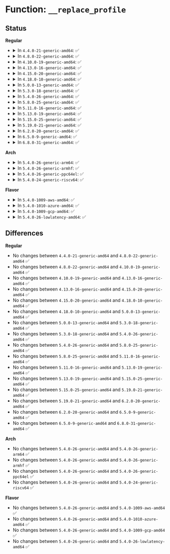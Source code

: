 # Function: <code>__replace_profile</code>

## Status
<b>Regular</b>
<ul>
<li>
<details>
<summary>In <code>4.4.0-21-generic-amd64</code>: ✅</summary>

```c
void __replace_profile(struct aa_profile * old, struct aa_profile * new)
```

```json
{
  "name": "__replace_profile",
  "collision_type": "Unique Static",
  "inline_type": "No",
  "funcs": [
    {
      "addr": 18446744071582512288,
      "name": "__replace_profile",
      "external": false,
      "loc": "security/apparmor/policy.c:720",
      "file": "security/apparmor/policy.c",
      "inline": "seen, unknown",
      "caller_inline": [],
      "caller_func": [
        "security/apparmor/policy.c:__replace_profile",
        "security/apparmor/policy.c:aa_replace_profiles",
        "security/apparmor/policy.c:aa_replace_profiles"
      ]
    }
  ],
  "symbols": [
    {
      "addr": 18446744071582512288,
      "name": "__replace_profile",
      "section": ".text",
      "bind": "STB_LOCAL",
      "size": 805
    }
  ]
}
```
</details>
</li>
<li>
<details>
<summary>In <code>4.8.0-22-generic-amd64</code>: ✅</summary>

```c
void __replace_profile(struct aa_profile * old, struct aa_profile * new)
```

```json
{
  "name": "__replace_profile",
  "collision_type": "Unique Static",
  "inline_type": "No",
  "funcs": [
    {
      "addr": 18446744071582747760,
      "name": "__replace_profile",
      "external": false,
      "loc": "security/apparmor/policy.c:750",
      "file": "security/apparmor/policy.c",
      "inline": "seen, unknown",
      "caller_inline": [],
      "caller_func": [
        "security/apparmor/policy.c:aa_replace_profiles",
        "security/apparmor/policy.c:aa_replace_profiles",
        "security/apparmor/policy.c:__replace_profile"
      ]
    }
  ],
  "symbols": [
    {
      "addr": 18446744071582747760,
      "name": "__replace_profile",
      "section": ".text",
      "bind": "STB_LOCAL",
      "size": 945
    }
  ]
}
```
</details>
</li>
<li>
<details>
<summary>In <code>4.10.0-19-generic-amd64</code>: ✅</summary>

```c
void __replace_profile(struct aa_profile * old, struct aa_profile * new)
```

```json
{
  "name": "__replace_profile",
  "collision_type": "Unique Static",
  "inline_type": "No",
  "funcs": [
    {
      "addr": 18446744071582842928,
      "name": "__replace_profile",
      "external": false,
      "loc": "security/apparmor/policy.c:751",
      "file": "security/apparmor/policy.c",
      "inline": "seen, unknown",
      "caller_inline": [],
      "caller_func": [
        "security/apparmor/policy.c:aa_replace_profiles",
        "security/apparmor/policy.c:aa_replace_profiles",
        "security/apparmor/policy.c:__replace_profile"
      ]
    }
  ],
  "symbols": [
    {
      "addr": 18446744071582842928,
      "name": "__replace_profile",
      "section": ".text",
      "bind": "STB_LOCAL",
      "size": 945
    }
  ]
}
```
</details>
</li>
<li>
<details>
<summary>In <code>4.13.0-16-generic-amd64</code>: ✅</summary>

```c
void __replace_profile(struct aa_profile * old, struct aa_profile * new)
```

```json
{
  "name": "__replace_profile",
  "collision_type": "Unique Static",
  "inline_type": "No",
  "funcs": [
    {
      "addr": 18446744071582922960,
      "name": "__replace_profile",
      "external": false,
      "loc": "security/apparmor/policy.c:737",
      "file": "security/apparmor/policy.c",
      "inline": "seen, unknown",
      "caller_inline": [],
      "caller_func": [
        "security/apparmor/policy.c:aa_replace_profiles",
        "security/apparmor/policy.c:__replace_profile"
      ]
    }
  ],
  "symbols": [
    {
      "addr": 18446744071582922960,
      "name": "__replace_profile",
      "section": ".text",
      "bind": "STB_LOCAL",
      "size": 551
    }
  ]
}
```
</details>
</li>
<li>
<details>
<summary>In <code>4.15.0-20-generic-amd64</code>: ✅</summary>

```c
void __replace_profile(struct aa_profile * old, struct aa_profile * new)
```

```json
{
  "name": "__replace_profile",
  "collision_type": "Unique Static",
  "inline_type": "No",
  "funcs": [
    {
      "addr": 18446744071583082176,
      "name": "__replace_profile",
      "external": false,
      "loc": "security/apparmor/policy.c:738",
      "file": "security/apparmor/policy.c",
      "inline": "seen, unknown",
      "caller_inline": [],
      "caller_func": [
        "security/apparmor/policy.c:aa_replace_profiles",
        "security/apparmor/policy.c:__replace_profile"
      ]
    }
  ],
  "symbols": [
    {
      "addr": 18446744071583082176,
      "name": "__replace_profile",
      "section": ".text",
      "bind": "STB_LOCAL",
      "size": 579
    }
  ]
}
```
</details>
</li>
<li>
<details>
<summary>In <code>4.18.0-10-generic-amd64</code>: ✅</summary>

```c
void __replace_profile(struct aa_profile * old, struct aa_profile * new)
```

```json
{
  "name": "__replace_profile",
  "collision_type": "Unique Static",
  "inline_type": "No",
  "funcs": [
    {
      "addr": 18446744071583284944,
      "name": "__replace_profile",
      "external": false,
      "loc": "security/apparmor/policy.c:743",
      "file": "security/apparmor/policy.c",
      "inline": "seen, unknown",
      "caller_inline": [],
      "caller_func": [
        "security/apparmor/policy.c:aa_replace_profiles",
        "security/apparmor/policy.c:__replace_profile"
      ]
    }
  ],
  "symbols": [
    {
      "addr": 18446744071583284944,
      "name": "__replace_profile",
      "section": ".text",
      "bind": "STB_LOCAL",
      "size": 583
    }
  ]
}
```
</details>
</li>
<li>
<details>
<summary>In <code>5.0.0-13-generic-amd64</code>: ✅</summary>

```c
void __replace_profile(struct aa_profile * old, struct aa_profile * new)
```

```json
{
  "name": "__replace_profile",
  "collision_type": "Unique Static",
  "inline_type": "No",
  "funcs": [
    {
      "addr": 18446744071583403328,
      "name": "__replace_profile",
      "external": false,
      "loc": "security/apparmor/policy.c:743",
      "file": "security/apparmor/policy.c",
      "inline": "seen, unknown",
      "caller_inline": [],
      "caller_func": [
        "security/apparmor/policy.c:aa_replace_profiles",
        "security/apparmor/policy.c:__replace_profile"
      ]
    }
  ],
  "symbols": [
    {
      "addr": 18446744071583403328,
      "name": "__replace_profile",
      "section": ".text",
      "bind": "STB_LOCAL",
      "size": 583
    }
  ]
}
```
</details>
</li>
<li>
<details>
<summary>In <code>5.3.0-18-generic-amd64</code>: ✅</summary>

```c
void __replace_profile(struct aa_profile * old, struct aa_profile * new)
```

```json
{
  "name": "__replace_profile",
  "collision_type": "Unique Static",
  "inline_type": "No",
  "funcs": [
    {
      "addr": 18446744071583589568,
      "name": "__replace_profile",
      "external": false,
      "loc": "security/apparmor/policy.c:738",
      "file": "security/apparmor/policy.c",
      "inline": "seen, unknown",
      "caller_inline": [],
      "caller_func": [
        "security/apparmor/policy.c:aa_replace_profiles",
        "security/apparmor/policy.c:__replace_profile"
      ]
    }
  ],
  "symbols": [
    {
      "addr": 18446744071583589568,
      "name": "__replace_profile",
      "section": ".text",
      "bind": "STB_LOCAL",
      "size": 589
    }
  ]
}
```
</details>
</li>
<li>
<details>
<summary>In <code>5.4.0-26-generic-amd64</code>: ✅</summary>

```c
void __replace_profile(struct aa_profile * old, struct aa_profile * new)
```

```json
{
  "name": "__replace_profile",
  "collision_type": "Unique Static",
  "inline_type": "No",
  "funcs": [
    {
      "addr": 18446744071583695728,
      "name": "__replace_profile",
      "external": false,
      "loc": "security/apparmor/policy.c:738",
      "file": "security/apparmor/policy.c",
      "inline": "seen, unknown",
      "caller_inline": [],
      "caller_func": [
        "security/apparmor/policy.c:aa_replace_profiles",
        "security/apparmor/policy.c:__replace_profile"
      ]
    }
  ],
  "symbols": [
    {
      "addr": 18446744071583695728,
      "name": "__replace_profile",
      "section": ".text",
      "bind": "STB_LOCAL",
      "size": 589
    }
  ]
}
```
</details>
</li>
<li>
<details>
<summary>In <code>5.8.0-25-generic-amd64</code>: ✅</summary>

```c
void __replace_profile(struct aa_profile * old, struct aa_profile * new)
```

```json
{
  "name": "__replace_profile",
  "collision_type": "Unique Static",
  "inline_type": "No",
  "funcs": [
    {
      "addr": 18446744071584064000,
      "name": "__replace_profile",
      "external": false,
      "loc": "security/apparmor/policy.c:742",
      "file": "security/apparmor/policy.c",
      "inline": "seen, unknown",
      "caller_inline": [],
      "caller_func": [
        "security/apparmor/policy.c:aa_replace_profiles",
        "security/apparmor/policy.c:__replace_profile"
      ]
    }
  ],
  "symbols": [
    {
      "addr": 18446744071584064000,
      "name": "__replace_profile",
      "section": ".text",
      "bind": "STB_LOCAL",
      "size": 889
    }
  ]
}
```
</details>
</li>
<li>
<details>
<summary>In <code>5.11.0-16-generic-amd64</code>: ✅</summary>

```c
void __replace_profile(struct aa_profile * old, struct aa_profile * new)
```

```json
{
  "name": "__replace_profile",
  "collision_type": "Unique Static",
  "inline_type": "No",
  "funcs": [
    {
      "addr": 18446744071584182144,
      "name": "__replace_profile",
      "external": false,
      "loc": "security/apparmor/policy.c:742",
      "file": "security/apparmor/policy.c",
      "inline": "seen, unknown",
      "caller_inline": [],
      "caller_func": [
        "security/apparmor/policy.c:aa_replace_profiles",
        "security/apparmor/policy.c:__replace_profile"
      ]
    }
  ],
  "symbols": [
    {
      "addr": 18446744071584182144,
      "name": "__replace_profile",
      "section": ".text",
      "bind": "STB_LOCAL",
      "size": 889
    }
  ]
}
```
</details>
</li>
<li>
<details>
<summary>In <code>5.13.0-19-generic-amd64</code>: ✅</summary>

```c
void __replace_profile(struct aa_profile * old, struct aa_profile * new)
```

```json
{
  "name": "__replace_profile",
  "collision_type": "Unique Static",
  "inline_type": "No",
  "funcs": [
    {
      "addr": 18446744071584208944,
      "name": "__replace_profile",
      "external": false,
      "loc": "security/apparmor/policy.c:742",
      "file": "security/apparmor/policy.c",
      "inline": "seen, unknown",
      "caller_inline": [],
      "caller_func": [
        "security/apparmor/policy.c:aa_replace_profiles",
        "security/apparmor/policy.c:__replace_profile"
      ]
    }
  ],
  "symbols": [
    {
      "addr": 18446744071584208944,
      "name": "__replace_profile",
      "section": ".text",
      "bind": "STB_LOCAL",
      "size": 881
    }
  ]
}
```
</details>
</li>
<li>
<details>
<summary>In <code>5.15.0-25-generic-amd64</code>: ✅</summary>

```c
void __replace_profile(struct aa_profile * old, struct aa_profile * new)
```

```json
{
  "name": "__replace_profile",
  "collision_type": "Unique Static",
  "inline_type": "No",
  "funcs": [
    {
      "addr": 18446744071584594208,
      "name": "__replace_profile",
      "external": false,
      "loc": "security/apparmor/policy.c:742",
      "file": "security/apparmor/policy.c",
      "inline": "seen, unknown",
      "caller_inline": [],
      "caller_func": [
        "security/apparmor/policy.c:aa_replace_profiles",
        "security/apparmor/policy.c:__replace_profile"
      ]
    }
  ],
  "symbols": [
    {
      "addr": 18446744071584594208,
      "name": "__replace_profile",
      "section": ".text",
      "bind": "STB_LOCAL",
      "size": 881
    }
  ]
}
```
</details>
</li>
<li>
<details>
<summary>In <code>5.19.0-21-generic-amd64</code>: ✅</summary>

```c
void __replace_profile(struct aa_profile * old, struct aa_profile * new)
```

```json
{
  "name": "__replace_profile",
  "collision_type": "Unique Static",
  "inline_type": "No",
  "funcs": [
    {
      "addr": 18446744071585242880,
      "name": "__replace_profile",
      "external": false,
      "loc": "security/apparmor/policy.c:828",
      "file": "security/apparmor/policy.c",
      "inline": "seen, unknown",
      "caller_inline": [],
      "caller_func": [
        "security/apparmor/policy.c:aa_replace_profiles",
        "security/apparmor/policy.c:__replace_profile"
      ]
    }
  ],
  "symbols": [
    {
      "addr": 18446744071585242880,
      "name": "__replace_profile",
      "section": ".text",
      "bind": "STB_LOCAL",
      "size": 874
    }
  ]
}
```
</details>
</li>
<li>
<details>
<summary>In <code>6.2.0-20-generic-amd64</code>: ✅</summary>

```c
void __replace_profile(struct aa_profile * old, struct aa_profile * new)
```

```json
{
  "name": "__replace_profile",
  "collision_type": "Unique Static",
  "inline_type": "No",
  "funcs": [
    {
      "addr": 18446744071585976800,
      "name": "__replace_profile",
      "external": false,
      "loc": "security/apparmor/policy.c:910",
      "file": "security/apparmor/policy.c",
      "inline": "seen, unknown",
      "caller_inline": [],
      "caller_func": [
        "security/apparmor/policy.c:aa_replace_profiles",
        "security/apparmor/policy.c:__replace_profile"
      ]
    }
  ],
  "symbols": [
    {
      "addr": 18446744071585976800,
      "name": "__replace_profile",
      "section": ".text",
      "bind": "STB_LOCAL",
      "size": 874
    }
  ]
}
```
</details>
</li>
<li>
<details>
<summary>In <code>6.5.0-9-generic-amd64</code>: ✅</summary>

```c
void __replace_profile(struct aa_profile * old, struct aa_profile * new)
```

```json
{
  "name": "__replace_profile",
  "collision_type": "Unique Static",
  "inline_type": "No",
  "funcs": [
    {
      "addr": 18446744071586207984,
      "name": "__replace_profile",
      "external": false,
      "loc": "security/apparmor/policy.c:944",
      "file": "security/apparmor/policy.c",
      "inline": "seen, unknown",
      "caller_inline": [],
      "caller_func": [
        "security/apparmor/policy.c:aa_replace_profiles",
        "security/apparmor/policy.c:__replace_profile"
      ]
    }
  ],
  "symbols": [
    {
      "addr": 18446744071586207984,
      "name": "__replace_profile",
      "section": ".text",
      "bind": "STB_LOCAL",
      "size": 861
    }
  ]
}
```
</details>
</li>
<li>
<details>
<summary>In <code>6.8.0-31-generic-amd64</code>: ✅</summary>

```c
void __replace_profile(struct aa_profile * old, struct aa_profile * new)
```

```json
{
  "name": "__replace_profile",
  "collision_type": "Unique Static",
  "inline_type": "No",
  "funcs": [
    {
      "addr": 18446744071586460144,
      "name": "__replace_profile",
      "external": false,
      "loc": "security/apparmor/policy.c:976",
      "file": "security/apparmor/policy.c",
      "inline": "seen, unknown",
      "caller_inline": [],
      "caller_func": [
        "security/apparmor/policy.c:aa_replace_profiles",
        "security/apparmor/policy.c:__replace_profile"
      ]
    }
  ],
  "symbols": [
    {
      "addr": 18446744071586460144,
      "name": "__replace_profile",
      "section": ".text",
      "bind": "STB_LOCAL",
      "size": 861
    }
  ]
}
```
</details>
</li>
</ul>
<b>Arch</b>
<ul>
<li>
<details>
<summary>In <code>5.4.0-26-generic-arm64</code>: ✅</summary>

```c
void __replace_profile(struct aa_profile * old, struct aa_profile * new)
```

```json
{
  "name": "__replace_profile",
  "collision_type": "Unique Static",
  "inline_type": "No",
  "funcs": [
    {
      "addr": 18446603336495489344,
      "name": "__replace_profile",
      "external": false,
      "loc": "security/apparmor/policy.c:738",
      "file": "security/apparmor/policy.c",
      "inline": "seen, unknown",
      "caller_inline": [],
      "caller_func": [
        "security/apparmor/policy.c:aa_replace_profiles",
        "security/apparmor/policy.c:__replace_profile"
      ]
    }
  ],
  "symbols": [
    {
      "addr": 18446603336495489344,
      "name": "__replace_profile",
      "section": ".text",
      "bind": "STB_LOCAL",
      "size": 568
    }
  ]
}
```
</details>
</li>
<li>
<details>
<summary>In <code>5.4.0-26-generic-armhf</code>: ✅</summary>

```c
void __replace_profile(struct aa_profile * old, struct aa_profile * new)
```

```json
{
  "name": "__replace_profile",
  "collision_type": "Unique Static",
  "inline_type": "No",
  "funcs": [
    {
      "addr": 3228856844,
      "name": "__replace_profile",
      "external": false,
      "loc": "security/apparmor/policy.c:738",
      "file": "security/apparmor/policy.c",
      "inline": "seen, unknown",
      "caller_inline": [],
      "caller_func": [
        "security/apparmor/policy.c:aa_replace_profiles",
        "security/apparmor/policy.c:__replace_profile"
      ]
    }
  ],
  "symbols": [
    {
      "addr": 3228856844,
      "name": "__replace_profile",
      "section": ".text",
      "bind": "STB_LOCAL",
      "size": 600
    }
  ]
}
```
</details>
</li>
<li>
<details>
<summary>In <code>5.4.0-26-generic-ppc64el</code>: ✅</summary>

```c
void __replace_profile(struct aa_profile * old, struct aa_profile * new)
```

```json
{
  "name": "__replace_profile",
  "collision_type": "Unique Static",
  "inline_type": "No",
  "funcs": [
    {
      "addr": 13835058055289551632,
      "name": "__replace_profile",
      "external": false,
      "loc": "security/apparmor/policy.c:738",
      "file": "security/apparmor/policy.c",
      "inline": "seen, unknown",
      "caller_inline": [],
      "caller_func": [
        "security/apparmor/policy.c:aa_replace_profiles",
        "security/apparmor/policy.c:__replace_profile"
      ]
    }
  ],
  "symbols": [
    {
      "addr": 13835058055289551632,
      "name": "__replace_profile",
      "section": ".text",
      "bind": "STB_LOCAL",
      "size": 860
    }
  ]
}
```
</details>
</li>
<li>
<details>
<summary>In <code>5.4.0-24-generic-riscv64</code>: ✅</summary>

```c
void __replace_profile(struct aa_profile * old, struct aa_profile * new)
```

```json
{
  "name": "__replace_profile",
  "collision_type": "Unique Static",
  "inline_type": "No",
  "funcs": [
    {
      "addr": 18446743936274673096,
      "name": "__replace_profile",
      "external": false,
      "loc": "security/apparmor/policy.c:738",
      "file": "security/apparmor/policy.c",
      "inline": "seen, unknown",
      "caller_inline": [],
      "caller_func": [
        "security/apparmor/policy.c:aa_replace_profiles",
        "security/apparmor/policy.c:__replace_profile"
      ]
    }
  ],
  "symbols": [
    {
      "addr": 18446743936274673096,
      "name": "__replace_profile",
      "section": ".text",
      "bind": "STB_LOCAL",
      "size": 540
    }
  ]
}
```
</details>
</li>
</ul>
<b>Flavor</b>
<ul>
<li>
<details>
<summary>In <code>5.4.0-1009-aws-amd64</code>: ✅</summary>

```c
void __replace_profile(struct aa_profile * old, struct aa_profile * new)
```

```json
{
  "name": "__replace_profile",
  "collision_type": "Unique Static",
  "inline_type": "No",
  "funcs": [
    {
      "addr": 18446744071583664464,
      "name": "__replace_profile",
      "external": false,
      "loc": "security/apparmor/policy.c:738",
      "file": "security/apparmor/policy.c",
      "inline": "seen, unknown",
      "caller_inline": [],
      "caller_func": [
        "security/apparmor/policy.c:aa_replace_profiles",
        "security/apparmor/policy.c:__replace_profile"
      ]
    }
  ],
  "symbols": [
    {
      "addr": 18446744071583664464,
      "name": "__replace_profile",
      "section": ".text",
      "bind": "STB_LOCAL",
      "size": 589
    }
  ]
}
```
</details>
</li>
<li>
<details>
<summary>In <code>5.4.0-1010-azure-amd64</code>: ✅</summary>

```c
void __replace_profile(struct aa_profile * old, struct aa_profile * new)
```

```json
{
  "name": "__replace_profile",
  "collision_type": "Unique Static",
  "inline_type": "No",
  "funcs": [
    {
      "addr": 18446744071583601520,
      "name": "__replace_profile",
      "external": false,
      "loc": "security/apparmor/policy.c:738",
      "file": "security/apparmor/policy.c",
      "inline": "seen, unknown",
      "caller_inline": [],
      "caller_func": [
        "security/apparmor/policy.c:aa_replace_profiles",
        "security/apparmor/policy.c:__replace_profile"
      ]
    }
  ],
  "symbols": [
    {
      "addr": 18446744071583601520,
      "name": "__replace_profile",
      "section": ".text",
      "bind": "STB_LOCAL",
      "size": 589
    }
  ]
}
```
</details>
</li>
<li>
<details>
<summary>In <code>5.4.0-1009-gcp-amd64</code>: ✅</summary>

```c
void __replace_profile(struct aa_profile * old, struct aa_profile * new)
```

```json
{
  "name": "__replace_profile",
  "collision_type": "Unique Static",
  "inline_type": "No",
  "funcs": [
    {
      "addr": 18446744071583648240,
      "name": "__replace_profile",
      "external": false,
      "loc": "security/apparmor/policy.c:738",
      "file": "security/apparmor/policy.c",
      "inline": "seen, unknown",
      "caller_inline": [],
      "caller_func": [
        "security/apparmor/policy.c:aa_replace_profiles",
        "security/apparmor/policy.c:__replace_profile"
      ]
    }
  ],
  "symbols": [
    {
      "addr": 18446744071583648240,
      "name": "__replace_profile",
      "section": ".text",
      "bind": "STB_LOCAL",
      "size": 589
    }
  ]
}
```
</details>
</li>
<li>
<details>
<summary>In <code>5.4.0-26-lowlatency-amd64</code>: ✅</summary>

```c
void __replace_profile(struct aa_profile * old, struct aa_profile * new)
```

```json
{
  "name": "__replace_profile",
  "collision_type": "Unique Static",
  "inline_type": "No",
  "funcs": [
    {
      "addr": 18446744071583746576,
      "name": "__replace_profile",
      "external": false,
      "loc": "security/apparmor/policy.c:738",
      "file": "security/apparmor/policy.c",
      "inline": "seen, unknown",
      "caller_inline": [],
      "caller_func": [
        "security/apparmor/policy.c:aa_replace_profiles",
        "security/apparmor/policy.c:__replace_profile"
      ]
    }
  ],
  "symbols": [
    {
      "addr": 18446744071583746576,
      "name": "__replace_profile",
      "section": ".text",
      "bind": "STB_LOCAL",
      "size": 589
    }
  ]
}
```
</details>
</li>
</ul>

## Differences
<b>Regular</b>
<ul>
<li>
No changes between <code>4.4.0-21-generic-amd64</code> and <code>4.8.0-22-generic-amd64</code> ✅
</li>
<li>
No changes between <code>4.8.0-22-generic-amd64</code> and <code>4.10.0-19-generic-amd64</code> ✅
</li>
<li>
No changes between <code>4.10.0-19-generic-amd64</code> and <code>4.13.0-16-generic-amd64</code> ✅
</li>
<li>
No changes between <code>4.13.0-16-generic-amd64</code> and <code>4.15.0-20-generic-amd64</code> ✅
</li>
<li>
No changes between <code>4.15.0-20-generic-amd64</code> and <code>4.18.0-10-generic-amd64</code> ✅
</li>
<li>
No changes between <code>4.18.0-10-generic-amd64</code> and <code>5.0.0-13-generic-amd64</code> ✅
</li>
<li>
No changes between <code>5.0.0-13-generic-amd64</code> and <code>5.3.0-18-generic-amd64</code> ✅
</li>
<li>
No changes between <code>5.3.0-18-generic-amd64</code> and <code>5.4.0-26-generic-amd64</code> ✅
</li>
<li>
No changes between <code>5.4.0-26-generic-amd64</code> and <code>5.8.0-25-generic-amd64</code> ✅
</li>
<li>
No changes between <code>5.8.0-25-generic-amd64</code> and <code>5.11.0-16-generic-amd64</code> ✅
</li>
<li>
No changes between <code>5.11.0-16-generic-amd64</code> and <code>5.13.0-19-generic-amd64</code> ✅
</li>
<li>
No changes between <code>5.13.0-19-generic-amd64</code> and <code>5.15.0-25-generic-amd64</code> ✅
</li>
<li>
No changes between <code>5.15.0-25-generic-amd64</code> and <code>5.19.0-21-generic-amd64</code> ✅
</li>
<li>
No changes between <code>5.19.0-21-generic-amd64</code> and <code>6.2.0-20-generic-amd64</code> ✅
</li>
<li>
No changes between <code>6.2.0-20-generic-amd64</code> and <code>6.5.0-9-generic-amd64</code> ✅
</li>
<li>
No changes between <code>6.5.0-9-generic-amd64</code> and <code>6.8.0-31-generic-amd64</code> ✅
</li>
</ul>
<b>Arch</b>
<ul>
<li>
No changes between <code>5.4.0-26-generic-amd64</code> and <code>5.4.0-26-generic-arm64</code> ✅
</li>
<li>
No changes between <code>5.4.0-26-generic-amd64</code> and <code>5.4.0-26-generic-armhf</code> ✅
</li>
<li>
No changes between <code>5.4.0-26-generic-amd64</code> and <code>5.4.0-26-generic-ppc64el</code> ✅
</li>
<li>
No changes between <code>5.4.0-26-generic-amd64</code> and <code>5.4.0-24-generic-riscv64</code> ✅
</li>
</ul>
<b>Flavor</b>
<ul>
<li>
No changes between <code>5.4.0-26-generic-amd64</code> and <code>5.4.0-1009-aws-amd64</code> ✅
</li>
<li>
No changes between <code>5.4.0-26-generic-amd64</code> and <code>5.4.0-1010-azure-amd64</code> ✅
</li>
<li>
No changes between <code>5.4.0-26-generic-amd64</code> and <code>5.4.0-1009-gcp-amd64</code> ✅
</li>
<li>
No changes between <code>5.4.0-26-generic-amd64</code> and <code>5.4.0-26-lowlatency-amd64</code> ✅
</li>
</ul>
